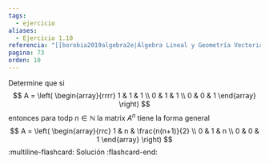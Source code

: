```yaml
---
tags:
  - ejercicio
aliases:
  - Ejercicio 1.10
referencia: "[[borobia2019algebra2e|Álgebra Lineal y Geometría Vectorial (2a ed)]]"
pagina: 73
orden: 10
---
```

Determine que si
$$
A = \left(
\begin{array}{rrrr}
1 & 1 & 1 \\
0 & 1 & 1 \\
0 & 0 & 1
\end{array}
\right)
$$
entonces para todp $n \in \mathbb{N}$ la matrix $A^n$ tiene la forma general
$$
A = \left(
\begin{array}{rrc}
1 & n & \frac{n(n+1)}{2} \\
0 & 1 & n \\
0 & 0 & 1
\end{array}
\right)
$$
:multiline-flashcard:
Solución
:flashcard-end:
